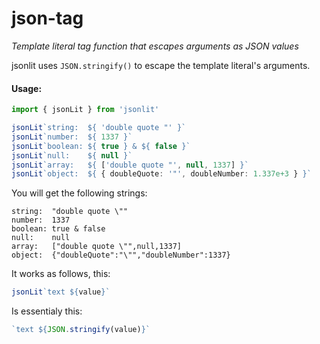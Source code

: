# json-tag

*Template literal tag function that escapes arguments as JSON values*

jsonlit uses `JSON.stringify()` to escape the template literal's arguments.

#### Usage:

```ts
import { jsonLit } from 'jsonlit'

jsonLit`string:  ${ 'double quote "' }`
jsonLit`number:  ${ 1337 }`
jsonLit`boolean: ${ true } & ${ false }`
jsonLit`null:    ${ null }`
jsonLit`array:   ${ ['double quote "', null, 1337] }`
jsonLit`object:  ${ { doubleQuote: '"', doubleNumber: 1.337e+3 } }`
```

You will get the following strings:
```
string:  "double quote \""
number:  1337
boolean: true & false
null:    null
array:   ["double quote \"",null,1337]
object:  {"doubleQuote":"\"","doubleNumber":1337}
```

It works as follows, this:

```javascript
jsonLit`text ${value}`
```

Is essentialy this:

```javascript
`text ${JSON.stringify(value)}`
```
